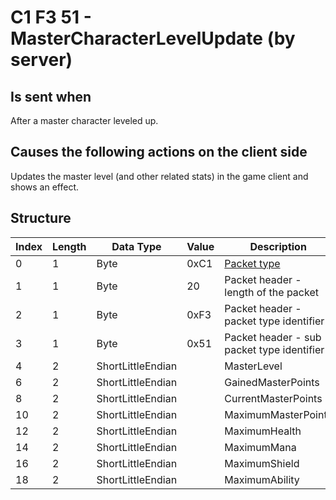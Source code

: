 # C1 F3 51 - MasterCharacterLevelUpdate (by server)

## Is sent when

After a master character leveled up.

## Causes the following actions on the client side

Updates the master level (and other related stats) in the game client and shows an effect.

## Structure

| Index | Length | Data Type | Value | Description |
|-------|--------|-----------|-------|-------------|
| 0 | 1 |   Byte   | 0xC1  | [Packet type](PacketTypes.md) |
| 1 | 1 |    Byte   |   20   | Packet header - length of the packet |
| 2 | 1 |    Byte   | 0xF3  | Packet header - packet type identifier |
| 3 | 1 |    Byte   | 0x51  | Packet header - sub packet type identifier |
| 4 | 2 | ShortLittleEndian |  | MasterLevel |
| 6 | 2 | ShortLittleEndian |  | GainedMasterPoints |
| 8 | 2 | ShortLittleEndian |  | CurrentMasterPoints |
| 10 | 2 | ShortLittleEndian |  | MaximumMasterPoints |
| 12 | 2 | ShortLittleEndian |  | MaximumHealth |
| 14 | 2 | ShortLittleEndian |  | MaximumMana |
| 16 | 2 | ShortLittleEndian |  | MaximumShield |
| 18 | 2 | ShortLittleEndian |  | MaximumAbility |